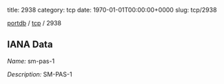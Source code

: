 title: 2938
category: tcp
date: 1970-01-01T00:00:00+0000
slug: tcp/2938

[portdb](/) / [tcp](/category/tcp.html) / 2938


## IANA Data

_Name:_ sm-pas-1

_Description:_ SM-PAS-1

